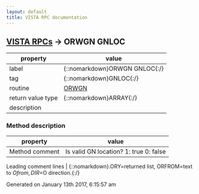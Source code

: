 ```yaml
---
layout: default
title: VISTA RPC documentation
---
```




## [VISTA RPCs](TableOfContent.md) &#8594; ORWGN GNLOC 

 property | value 
--- | --- 
 label | {::nomarkdown}ORWGN GNLOC{:/}
 tag | {::nomarkdown}GNLOC{:/}
 routine | [ORWGN](http://code.osehra.org/dox/Routine_ORWGN_source.html)
 return value type | {::nomarkdown}ARRAY{:/}
 description | 


### Method description

 property | value 
 --- | --- 
 Method comment | Is valid GN location? 1: true 0: false

 Leading comment lines | {::nomarkdown}.ORY=returned list, ORFROM=text to $O from, DIR=$O direction.{:/}




 Generated on January 13th 2017, 6:15:57 am
